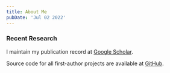 ```yaml
---
title: About Me
pubDate: 'Jul 02 2022'
---
```


### Recent Research

I maintain my publication record at [Google Scholar](https://scholar.google.com/citations?hl=en&user=2lWQHxIAAAAJ&view_op=list_works&sortby=pubdate).

Source code for all first-author projects are available at [GitHub](https://github.com/Cuberick-Orion).

